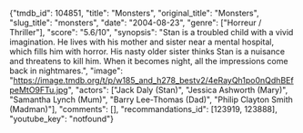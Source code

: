 {"tmdb_id": 104851, "title": "Monsters", "original_title": "Monsters", "slug_title": "monsters", "date": "2004-08-23", "genre": ["Horreur / Thriller"], "score": "5.6/10", "synopsis": "Stan is a troubled child with a vivid imagination. He lives with his mother and sister near a mental hospital, which fills him with horror. His nasty older sister thinks Stan is a nuisance and threatens to kill him. When it becomes night, all the impressions come back in nightmares.", "image": "https://image.tmdb.org/t/p/w185_and_h278_bestv2/4eRayQh1po0nQdhBEfpeMtO9FTu.jpg", "actors": ["Jack Daly (Stan)", "Jessica Ashworth (Mary)", "Samantha Lynch (Mum)", "Barry Lee-Thomas (Dad)", "Philip Clayton Smith (Madman)"], "comments": [], "recommandations_id": [123919, 123888], "youtube_key": "notfound"}